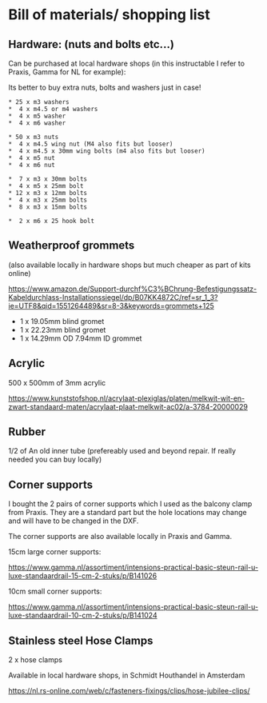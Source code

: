 # Bill of materials/ shopping list

## Hardware: (nuts and bolts etc...)

Can be purchased at local hardware shops (in this instructable I refer to Praxis, Gamma for NL for example):

Its better to buy extra nuts, bolts and washers just in case!

```
* 25 x m3 washers
*  4 x m4.5 or m4 washers
*  4 x m5 washer
*  4 x m6 washer

* 50 x m3 nuts
*  4 x m4.5 wing nut (M4 also fits but looser)
*  4 x m4.5 x 30mm wing bolts (m4 also fits but looser)
*  4 x m5 nut
*  4 x m6 nut

*  7 x m3 x 30mm bolts
*  4 x m5 x 25mm bolt
* 12 x m3 x 12mm bolts
*  4 x m3 x 25mm bolts
*  8 x m3 x 15mm bolts

*  2 x m6 x 25 hook bolt
```

## Weatherproof grommets
(also available locally in hardware shops but much cheaper as part of kits online)

https://www.amazon.de/Support-durchf%C3%BChrung-Befestigungssatz-Kabeldurchlass-Installationssiegel/dp/B07KK4872C/ref=sr_1_3?ie=UTF8&qid=1551264489&sr=8-3&keywords=grommets+125

* 1 x 19.05mm blind gromet
* 1 x 22.23mm blind gromet
* 1 x 14.29mm OD 7.94mm ID grommet 

## Acrylic

500 x 500mm of 3mm acrylic

https://www.kunststofshop.nl/acrylaat-plexiglas/platen/melkwit-wit-en-zwart-standaard-maten/acrylaat-plaat-melkwit-ac02/a-3784-20000029

## Rubber

1/2 of An old inner tube (prefereably used and beyond repair. If really needed you can buy locally)

## Corner supports

I bought the 2 pairs of corner supports which I used as the balcony clamp from Praxis. They are a standard part but the hole locations may change and will have to be changed in the DXF.

The corner supports are also available locally in Praxis and Gamma.

15cm large corner supports:

https://www.gamma.nl/assortiment/intensions-practical-basic-steun-rail-u-luxe-standaardrail-15-cm-2-stuks/p/B141026

10cm small corner supports:

https://www.gamma.nl/assortiment/intensions-practical-basic-steun-rail-u-luxe-standaardrail-10-cm-2-stuks/p/B141024

## Stainless steel Hose Clamps

2 x hose clamps

Available in local hardware shops, in Schmidt Houthandel in Amsterdam

https://nl.rs-online.com/web/c/fasteners-fixings/clips/hose-jubilee-clips/





